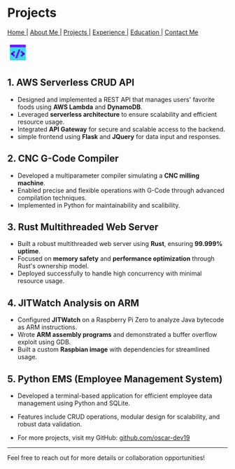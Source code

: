 # Projects
[ Home ](README.md) | [ About Me ](aboutme.md) | [ Projects ](projects.md) | [ Experience ](experience.md) | [ Education ](education.md) | [ Contact Me ](contactMe.md)

![My Projects](assets/images/coding.gif)

## 1. AWS Serverless CRUD API
- Designed and implemented a REST API that manages users' favorite foods using **AWS Lambda** and **DynamoDB**.
- Leveraged **serverless architecture** to ensure scalability and efficient resource usage.
- Integrated **API Gateway** for secure and scalable access to the backend.
- simple frontend using **Flask** and **JQuery** for data input and responses.

## 2. CNC G-Code Compiler
- Developed a multiparameter compiler simulating a **CNC milling machine**.
- Enabled precise and flexible operations with G-Code through advanced compilation techniques.
- Implemented in Python for maintainability and scalibility.

## 3. Rust Multithreaded Web Server
- Built a robust multithreaded web server using **Rust**, ensuring **99.999% uptime**.
- Focused on **memory safety** and **performance optimization** through Rust's ownership model.
- Deployed successfully to handle high concurrency with minimal resource usage.

## 4. JITWatch Analysis on ARM
- Configured **JITWatch** on a Raspberry Pi Zero to analyze Java bytecode as ARM instructions.
- Wrote **ARM assembly programs** and demonstrated a buffer overflow exploit using GDB.
- Built a custom **Raspbian image** with dependencies for streamlined usage.

## 5. Python EMS (Employee Management System)

- Developed a terminal-based application for efficient employee data management using Python and SQLite.
- Features include CRUD operations, modular design for scalability, and robust data validation.


- For more projects, visit my GitHub: [github.com/oscar-dev19](https://github.com/oscar-dev19)

---

Feel free to reach out for more details or collaboration opportunities!

